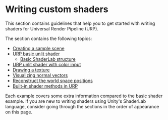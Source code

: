 # Writing custom shaders

This section contains guidelines that help you to get started with writing shaders for Universal Render Pipeline (URP).

The section contains the following topics:

* [Creating a sample scene](writing-shaders-urp-basic-prerequisites.md)
* [URP basic unlit shader](writing-shaders-urp-basic-unlit-structure.md)
    * [Basic ShaderLab structure](writing-shaders-urp-basic-unlit-structure.md#basic-shaderlab-structure)
* [URP unlit shader with color input](writing-shaders-urp-unlit-color.md)
* [Drawing a texture](writing-shaders-urp-unlit-texture.md)
* [Visualizing normal vectors](writing-shaders-urp-unlit-normals.md)
* [Reconstruct the world space positions](writing-shaders-urp-reconstruct-world-position.md)
* [Built-in shader methods in URP](use-built-in-shader-methods.md)

Each example covers some extra information compared to the basic shader example. If you are new to writing shaders using Unity's ShaderLab language, consider going through the sections in the order of appearance on this page.
